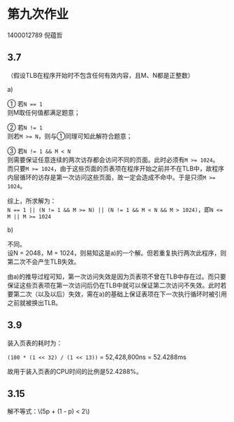 <script type="text/javascript" src="http://cdn.mathjax.org/mathjax/latest/MathJax.js?config=default"></script>

# 第九次作业

1400012789 倪蕴哲

## 3.7

（假设TLB在程序开始时不包含任何有效内容，且M、N都是正整数）

a)  

① 若`N == 1`  
则M取任何值都满足题意；  

② 若`N != 1`  
则若`M >= N`，则与①同理可知此解符合题意；

③ 若`N != 1 && M < N`  
则需要保证任意连续的两次访存都会访问不同的页面。此时必须有`M >= 1024`。  
而只要`M >= 1024`，由于这些页面的页表项在程序开始之前并不在TLB中，故程序内层循环的访存是第一次访问这些页面，故一定会造成不命中。于是只须`M >= 1024`。

综上，所求解为：  
`N == 1 || (N != 1 && M >= N) || (N != 1 && M < N && M > 1024)`，即`N <= M || M >= 1024`

b)

不同。  
设N = 2048，M = 1024，则易知这是a)的一个解。但若重复执行两次此程序，则第二次不会产生TLB失效。

由a)的推导过程可知，第一次访问失效是因为页表项不曾在TLB中存在过。而只要保证这些页表项在第一次访问后仍在TLB中就可以保证第二次访问不失效。此时若要第二次（以及以后）失效，需在a)的基础上保证表项在下一次执行循环时被引用之前就被换出TLB。

## 3.9

装入页表的耗时为：

`(100 * (1 << 32) / (1 << 13))` = 52,428,800ns = 52.4288ms

故用于装入页表的CPU时间的比例是52.4288%。

## 3.15

解不等式：\\(5p + (1 - p) < 2\\)